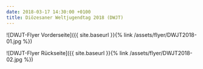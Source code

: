 ```yaml
---
date: 2018-03-17 14:30:00 +0100
title: Diözesaner Weltjugendtag 2018 (DWJT)
---
```

![DWJT-Flyer Vorderseite]({{ site.baseurl }}{% link /assets/flyer/DWJT2018-01.jpg %})

![DWJT-Flyer Rückseite]({{ site.baseurl }}{% link /assets/flyer/DWJT2018-02.jpg %})
